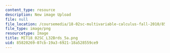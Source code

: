 ```yaml
---
content_type: resource
description: New image Upload
file: null
file_location: /coursemedia/18-02sc-multivariable-calculus-fall-2010/8582026907cb19a3692118a528559ce9_MIT18_02SC_L32Brds_5a.png
file_type: image/png
resourcetype: Image
title: MIT18_02SC_L32Brds_5a.png
uid: 85820269-07cb-19a3-6921-18a528559ce9
---
```

